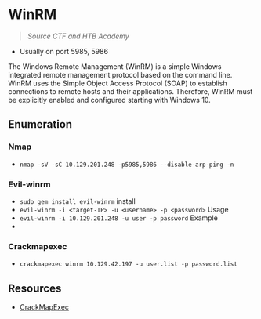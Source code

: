 # WinRM

> *Source CTF and HTB Academy*

- Usually on port 5985, 5986

The Windows Remote Management (WinRM) is a simple Windows integrated remote management protocol based on the command line. WinRM uses the Simple Object Access Protocol (SOAP) to establish connections to remote hosts and their applications. Therefore, WinRM must be explicitly enabled and configured starting with Windows 10.  

## Enumeration

### Nmap

- `nmap -sV -sC 10.129.201.248 -p5985,5986 --disable-arp-ping -n`

### Evil-winrm

- `sudo gem install evil-winrm` install
- `evil-winrm -i <target-IP> -u <username> -p <password>` Usage
- `evil-winrm -i 10.129.201.248 -u user -p password` Example
- 

### Crackmapexec

- `crackmapexec winrm 10.129.42.197 -u user.list -p password.list`

## Resources

- [CrackMapExec](https://mpgn.gitbook.io/crackmapexec/)
